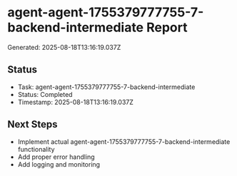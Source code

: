 # agent-agent-1755379777755-7-backend-intermediate Report

Generated: 2025-08-18T13:16:19.037Z

## Status
- Task: agent-agent-1755379777755-7-backend-intermediate
- Status: Completed
- Timestamp: 2025-08-18T13:16:19.037Z

## Next Steps
- Implement actual agent-agent-1755379777755-7-backend-intermediate functionality
- Add proper error handling
- Add logging and monitoring

